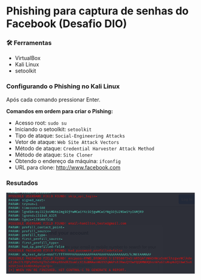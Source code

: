 # Phishing para captura de senhas do Facebook (Desafio DIO)

### 🛠 Ferramentas

  - VirtualBox
  - Kali Linux
  - setoolkit

### Configurando o Phishing no Kali Linux

   Após cada comando pressionar Enter.

  **Comandos em ordem para criar o Pishing:**
  - Acesso root: ``` sudo su ```
  - Iniciando o setoolkit: ``` setoolkit ```
  - Tipo de ataque: ``` Social-Engineering Attacks ```
  - Vetor de ataque: ``` Web Site Attack Vectors ```
  - Método de ataque: ```Credential Harvester Attack Method ```
  - Método de ataque: ``` Site Cloner ```
  - Obtendo o endereço da máquina: ``` ifconfig ```
  - URL para clone: http://www.facebook.com

### Resutados

![Alt text](./pswd.png "Optional title")
